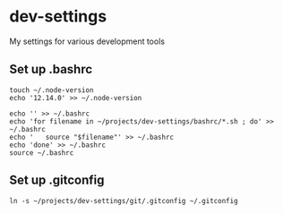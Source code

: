# dev-settings
My settings for various development tools

## Set up .bashrc
```
touch ~/.node-version
echo '12.14.0' >> ~/.node-version

echo '' >> ~/.bashrc
echo 'for filename in ~/projects/dev-settings/bashrc/*.sh ; do' >> ~/.bashrc
echo '   source "$filename"' >> ~/.bashrc
echo 'done' >> ~/.bashrc
source ~/.bashrc
```

## Set up .gitconfig
```
ln -s ~/projects/dev-settings/git/.gitconfig ~/.gitconfig
```
